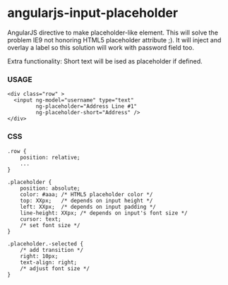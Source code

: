 angularjs-input-placeholder
=====================

AngularJS directive to make placeholder-like element. This will solve the problem IE9 not honoring HTML5 placeholder attribute ;). 
It will inject and overlay a label so this solution will work with password field too.

Extra functionality: Short text will be ised as placeholder if defined.


### USAGE

    <div class="row" >
      <input ng-model="username" type="text"
             ng-placeholder="Address Line #1"
             ng-placeholder-short="Address" />
    </div>

### CSS

    .row {
        position: relative;
        ...
    }
    
    .placeholder {
		position: absolute;
		color: #aaa; /* HTML5 placeholder color */
		top: XXpx;   /* depends on input height */
		left: XXpx;  /* depends on input padding */
		line-height: XXpx; /* depends on input's font size */
		cursor: text;
		/* set font size */
    }
    
    .placeholder.-selected {
		/* add transition */
		right: 10px;
		text-align: right;
		/* adjust font size */
	}
